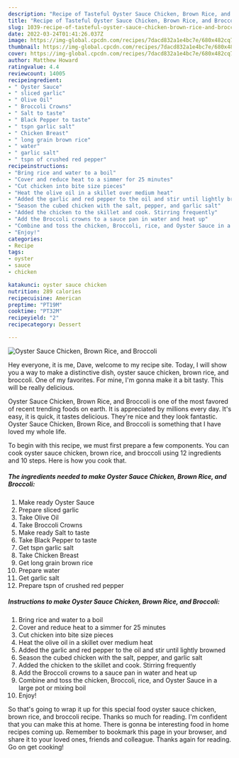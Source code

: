 ```yaml
---
description: "Recipe of Tasteful Oyster Sauce Chicken, Brown Rice, and Broccoli"
title: "Recipe of Tasteful Oyster Sauce Chicken, Brown Rice, and Broccoli"
slug: 1039-recipe-of-tasteful-oyster-sauce-chicken-brown-rice-and-broccoli
date: 2022-03-24T01:41:26.037Z
image: https://img-global.cpcdn.com/recipes/7dacd832a1e4bc7e/680x482cq70/oyster-sauce-chicken-brown-rice-and-broccoli-recipe-main-photo.jpg
thumbnail: https://img-global.cpcdn.com/recipes/7dacd832a1e4bc7e/680x482cq70/oyster-sauce-chicken-brown-rice-and-broccoli-recipe-main-photo.jpg
cover: https://img-global.cpcdn.com/recipes/7dacd832a1e4bc7e/680x482cq70/oyster-sauce-chicken-brown-rice-and-broccoli-recipe-main-photo.jpg
author: Matthew Howard
ratingvalue: 4.4
reviewcount: 14005
recipeingredient:
- " Oyster Sauce"
- " sliced garlic"
- " Olive Oil"
- " Broccoli Crowns"
- " Salt to taste"
- " Black Pepper to taste"
- " tspn garlic salt"
- " Chicken Breast"
- " long grain brown rice"
- " water"
- " garlic salt"
- " tspn of crushed red pepper"
recipeinstructions:
- "Bring rice and water to a boil"
- "Cover and reduce heat to a simmer for 25 minutes"
- "Cut chicken into bite size pieces"
- "Heat the olive oil in a skillet over medium heat"
- "Added the garlic and red pepper to the oil and stir until lightly browned"
- "Season the cubed chicken with the salt, pepper, and garlic salt"
- "Added the chicken to the skillet and cook. Stirring frequently"
- "Add the Broccoli crowns to a sauce pan in water and heat up"
- "Combine and toss the chicken, Broccoli, rice, and Oyster Sauce in a large pot or mixing boil"
- "Enjoy!"
categories:
- Recipe
tags:
- oyster
- sauce
- chicken

katakunci: oyster sauce chicken 
nutrition: 289 calories
recipecuisine: American
preptime: "PT19M"
cooktime: "PT32M"
recipeyield: "2"
recipecategory: Dessert

---
```



![Oyster Sauce Chicken, Brown Rice, and Broccoli](https://img-global.cpcdn.com/recipes/7dacd832a1e4bc7e/680x482cq70/oyster-sauce-chicken-brown-rice-and-broccoli-recipe-main-photo.jpg)

Hey everyone, it is me, Dave, welcome to my recipe site. Today, I will show you a way to make a distinctive dish, oyster sauce chicken, brown rice, and broccoli. One of my favorites. For mine, I'm gonna make it a bit tasty. This will be really delicious.

Oyster Sauce Chicken, Brown Rice, and Broccoli is one of the most favored of recent trending foods on earth. It is appreciated by millions every day. It's easy, it is quick, it tastes delicious. They're nice and they look fantastic. Oyster Sauce Chicken, Brown Rice, and Broccoli is something that I have loved my whole life.




To begin with this recipe, we must first prepare a few components. You can cook oyster sauce chicken, brown rice, and broccoli using 12 ingredients and 10 steps. Here is how you cook that.

<!--inarticleads1-->

##### The ingredients needed to make Oyster Sauce Chicken, Brown Rice, and Broccoli:

1. Make ready  Oyster Sauce
1. Prepare  sliced garlic
1. Take  Olive Oil
1. Take  Broccoli Crowns
1. Make ready  Salt to taste
1. Take  Black Pepper to taste
1. Get  tspn garlic salt
1. Take  Chicken Breast
1. Get  long grain brown rice
1. Prepare  water
1. Get  garlic salt
1. Prepare  tspn of crushed red pepper




<!--inarticleads2-->

##### Instructions to make Oyster Sauce Chicken, Brown Rice, and Broccoli:

1. Bring rice and water to a boil
1. Cover and reduce heat to a simmer for 25 minutes
1. Cut chicken into bite size pieces
1. Heat the olive oil in a skillet over medium heat
1. Added the garlic and red pepper to the oil and stir until lightly browned
1. Season the cubed chicken with the salt, pepper, and garlic salt
1. Added the chicken to the skillet and cook. Stirring frequently
1. Add the Broccoli crowns to a sauce pan in water and heat up
1. Combine and toss the chicken, Broccoli, rice, and Oyster Sauce in a large pot or mixing boil
1. Enjoy!




So that's going to wrap it up for this special food oyster sauce chicken, brown rice, and broccoli recipe. Thanks so much for reading. I'm confident that you can make this at home. There is gonna be interesting food in home recipes coming up. Remember to bookmark this page in your browser, and share it to your loved ones, friends and colleague. Thanks again for reading. Go on get cooking!
